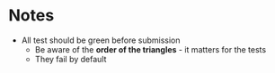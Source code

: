 # Notes

- All test should be green before submission
  - Be aware of the **order of the triangles** - it matters for the tests
  - They fail by default